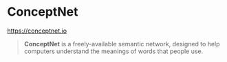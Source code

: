 # ConceptNet

https://conceptnet.io

> **ConceptNet** is a freely-available semantic network, designed to help computers understand the meanings of words that people use.


